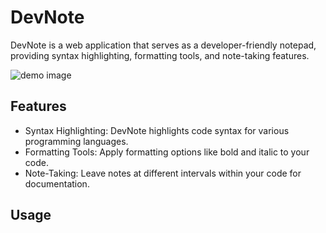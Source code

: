 # DevNote

DevNote is a web application that serves as a developer-friendly notepad, providing syntax highlighting, formatting tools, and note-taking features.

![demo image](https://github.com/ivoinestrachan/devnote/assets/104535663/5f1d1b8a-5bb1-47d2-afc9-405a7cba1103)

## Features

- Syntax Highlighting: DevNote highlights code syntax for various programming languages.
- Formatting Tools: Apply formatting options like bold and italic to your code.
- Note-Taking: Leave notes at different intervals within your code for documentation.

## Usage

